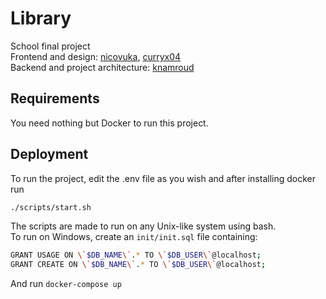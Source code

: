 # Library
School final project  
Frontend and design: [nicovuka](https://github.com/nicovuka), [curryx04](https://github.com/curryx04)  
Backend and project architecture: [knamroud](https://github.com/knamroud)  
## Requirements
You need nothing but Docker to run this project.   
## Deployment
To run the project, edit the .env file as you wish and after installing docker run  
```bash
./scripts/start.sh
```
The scripts are made to run on any Unix-like system using bash.  
To run on Windows, create an `init/init.sql` file containing:  
```bash
GRANT USAGE ON \`$DB_NAME\`.* TO \`$DB_USER\`@localhost;  
GRANT CREATE ON \`$DB_NAME\`.* TO \`$DB_USER\`@localhost;  
```
And run `docker-compose up`  